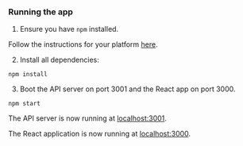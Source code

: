### Running the app

1. Ensure you have `npm` installed.

Follow the instructions for your platform [here](https://github.com/npm/npm).

2. Install all dependencies:

````
npm install
````

3. Boot the API server on port 3001 and the React app on port 3000.

````
npm start
````

The API server is now running at [localhost:3001](localhost:3001).

The React application is now running at [localhost:3000](localhost:3000).
